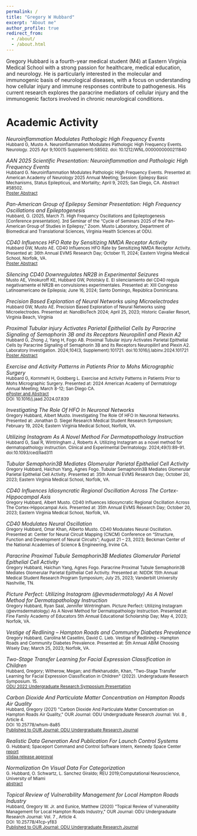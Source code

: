 ```yaml
---
permalink: /
title: "Gregory W Hubbard"
excerpt: "About me"
author_profile: true
redirect_from: 
  - /about/
  - /about.html
---
```


Gregory Hubbard is a fourth-year medical student (M4) at Eastern Virginia Medical School with a strong passion for healthcare, medical education, and neurology. He is particularly interested in the molecular and immunogenic basis of neurological diseases, with a focus on understanding how cellular injury and immune responses contribute to pathogenesis. His current research explores the paracrine mediators of cellular injury and the immunogenic factors involved in chronic neurological conditions. 

# Academic Activity

<p>
<p>
<em>Neuroinflammation Modulates Pathologic High Frequency Events</em>
<br><small>Hubbard G, Musto A. Neuroinflammation Modulates Pathologic High Frequency Events. Neurology. 2025 Apr 9;100(15 Supplement):58502. doi: 10.1212/WNL.0000000000211840</small>
</p>

<p>
<em>AAN 2025 Scientific Presentation: Neuroinflammation and Pathologic High Frequency Events</em>
<br><small>Hubbard G. Neuroinflammation Modulates Pathologic High Frequency Events. Presented at: American Academy of Neurology 2025 Annual Meeting; Session: Epilepsy Basic Mechanisms, Status Epilepticus, and Mortality; April 9, 2025; San Diego, CA. Abstract #58502.</small>
<br><small><a href="https://www.aan.com/msa/Public/Events/AbstractDetails/58502">Poster Abstract</a></small>
</p>

<p>
<em>Pan-American Group of Epilepsy Seminar Presentation: High Frequency Oscillations and Epileptogenesis</em>
<br><small>Hubbard, G. (2025, March 7). High Frequency Oscillations and Epileptogenesis [Conference presentation]. 3rd Seminar of the “Cycle of Seminars 2025 of the Pan-American Group of Studies in Epilepsy,” Zoom. Musto Laboratory, Department of Biomedical and Translational Sciences, Virginia Health Sciences at ODU.</small>
</p>

<p>
<em>CD40 Influences HFO Rate by Sensitizing NMDA Receptor Activity</em>
<br><small>Hubbard GW, Musto AE. CD40 Influences HFO Rate by Sensitizing NMDA Receptor Activity. Presented at: 36th Annual EVMS Research Day; October 11, 2024; Eastern Virginia Medical School, Norfolk, VA. </small>
<br><small><a href="https://www.evms.edu/media/evms_public/departments/marketing__communications/research_day_program_2024_accessible.pdf">Poster Abstract</a></small>
</p>

<p>
<em>Silencing CD40 Downregulates NR2B in Experimental Seizures</em>
<br><small>Musto AE, Vinokuroff KE, Hubbard GW, Pototskiy E. El silenciamiento del CD40 regula negativamente el NR2B en convulsiones experimentales. Presented at: XIII Congreso Latinoamericano de Epilepsia; June 16, 2024; Santo Domingo, República Dominicana.</small>
</p>

<p>
<em>Precision Based Exploration of Neural Networks using Microelectrodes</em>
<br><small>Hubbard GW, Musto AE. Precision Based Exploration of Neural Networks using Microelectrodes. Presented at: NanoBioTech 2024; April 25, 2023; Historic Cavalier Resort, Virginia Beach, Virginia</small>
</p>

<p>
<em>Proximal Tubular injury Activates Parietal Epithelial Cells by Paracrine Signaling of Semaphorin 3B and its Receptors Neuropilin1 and Plexin A2</em>
<br><small>Hubbard G, Zhong J, Yang H, Fogo AB. Proximal Tubular injury Activates Parietal Epithelial Cells by Paracrine Signaling of Semaphorin 3B and its Receptors Neuropilin1 and Plexin A2. Laboratory Investigation. 2024;104(3, Supplement):101721. doi:10.1016/j.labinv.2024.101721</small>
<br><small><a href="https://www.laboratoryinvestigation.org/article/S0023-6837(24)01399-0/pdf">Poster Abstract</a></small>
</p>

<p>
<em>Exercise and Activity Patterns in Patients Prior to Mohs Micrographic Surgery</em>
<br><small>Hubbard G, Kornmehl H, Goldberg L. Exercise and Activity Patterns in Patients Prior to Mohs Micrographic Surgery. Presented at: 2024 American Academy of Dermatology Annual Meeting; March 8-12; San Diego CA.</small>
<br><small><a href="https://eposters.aad.org/abstracts/54749">ePoster and Abstract</a></small>
<br><small>DOI: 10.1016/j.jaad.2024.07.839</small>
</p>

<p>
<em>Investigating The Role Of HFO In Neuronal Networks </em>
<br><small>Gregory Hubbard, Albert Musto. Investigating The Role Of HFO In Neuronal Networks. Presented at: Jonathan D. Siegel Research Medical Student Research Symposium; February 19, 2024; Eastern Virginia Medical School, Norfolk, VA.</small>
</p>

<p>
<em>Utilizing Instagram As A Novel Method For Dermatopathology Instruction </em>
<br><small>Hubbard G, Saal R, Wintringham J, Roberts A. Utilizing Instagram as a novel method for dermatopathology instruction. Clinical and Experimental Dermatology. 2024;49(1):89-91. doi:10.1093/ced/llad311</small>
</p>

<p>
<em>Tubular Semaphorin3B Mediates Glomerular Parietal Epithelial Cell Activity </em>
<br><small>Gregory Hubbard, Haichun Yang, Agnes Fogo. Tubular Semaphorin3B Mediates Glomerular Parietal Epithelial Cell Activity. Presented at: 35th Annual EVMS Research Day; October 20, 2023; Eastern Virginia Medical School, Norfolk, VA.</small>
</p>

<p>
<em>CD40 Influences Idiosyncratic Regional Oscillation Across The Cortex-Hippocampal Axis </em>
<br> <small>Gregory Hubbard, Albert Musto. CD40 Influences Idiosyncratic Regional Oscillation Across The Cortex-Hippocampal Axis. Presented at: 35th Annual EVMS Research Day; October 20, 2023; Eastern Virginia Medical School, Norfolk, VA. </small>
</p>

<p>
<em>CD40 Modulates Neural Oscillation </em>
<br> <small> Gregory Hubbard, Omar Khan, Alberto Musto. CD40 Modulates Neural Oscillation. Presented at: Center for Neural Circuit Mapping (CNCM) Conference on “Structure, Function and Development of Neural Circuits”; August 21 – 23, 2023; Beckman Center of the National Academies of Science & Engineering, Irvine CA. </small>
</p>

<p>
<em>Paracrine Proximal Tubule Semaphorin3B Mediates Glomerular Parietal Epithelial Cell Activity</em>
<br><small>Gregory Hubbard, Haichun Yang, Agnes Fogo. Paracrine Proximal Tubule Semaphorin3B Mediates Glomerular Parietal Epithelial Cell Activity. Presented at: NIDDK 15th Annual Medical Student Research Program Symposium; July 25, 2023; Vanderbilt University Nashville, TN.</small>
</p>

<p>
<em>Picture Perfect: Utilizing Instagram (@evmsdermatology) As A Novel Method for Dermatopathology Instruction</em>
<br><small>Gregory Hubbard, Ryan Saal, Jennifer Wintringham. Picture Perfect: Utilizing Instagram (@evmsdermatology) As A Novel Method for Dermatopathology Instruction. Presented at: Fine Family Academy of Educators 5th Annual Educational Scholarship Day; May 4, 2023; Norfolk, VA.</small>
</p>

<p>
<em>Vestige of Redlining – Hampton Roads and Community Diabetes Prevalence</em>
<br><small>Gregory Hubbard, Carolina M Casellini, David C. Lieb. Vestige of Redlining – Hampton Roads and Community Diabetes Prevalence. Presented at: 5th Annual ABIM Choosing Wisely Day; March 25, 2023; Norfolk, VA.</small>
</p>

<p>
<em>Two-Stage Transfer Learning for Facial Expression Classification in Children</em>
<br><small>Hubbard, Gregory; Witherow, Megan; and Iftekharuddin, Khan, "Two-Stage Transfer Learning for Facial Expression Classification in     Children" (2022). Undergraduate Research Symposium. 15. </small>
<br><small><a href="https://digitalcommons.odu.edu/undergradsymposium/2022/posters/15/">ODU 2022 Undergraduate Research Symposium Presentation</a></small>
</p>
  
<p>
<em>Carbon Dioxide And Particulate Matter Concentration on Hampton Roads Air Quality</em>
<br><small>Hubbard, Gregory (2021) "Carbon Dioxide And Particulate Matter Concentration on Hampton Roads Air Quality," OUR Journal: ODU     Undergraduate Research Journal: Vol. 8 , Article 4. </small>
<br><small>DOI: 10.25778/whsm-8a85</small>
<br><small><a href="https://digitalcommons.odu.edu/ourj/vol8/iss1/4">Published to OUR Journal: ODU Undergraduate Research Journal</a></small>
</p>
  
<p>
<em>Realistic Data Generation And Publication For Launch Control Systems</em>
<br><small>G. Hubbard; Spaceport Command and Control Software Intern, Kennedy Space Center</small>
<br><small><a href="/doc/G.Hubbard_Realistic Data Generation and Publication for Launch Control Systems.pdf" download>report</a></small>
<br><small><a href="/doc/STIDAA_91467.pdf" download>stidaa release approval</a></small>
</p>  
  
<p>
<em>Normalization On Visual Data For Categorization</em>
<br><small>G. Hubbard, O. Schwartz, L. Sanchez Giraldo; REU 2019;Computational Neuroscience, University of Miami</small>
<br><small><a href="https://www.cs.miami.edu/reu-cfs/2019/">abstract</a></small>
</p>
  
<p>
<em>Topical Review of Vulnerability Management for Local Hampton Roads Industry</em>
<br><small>Hubbard, Gregory W. Jr. and Eunice, Matthew (2020) "Topical Review of Vulnerability Management for Local Hampton Roads Industry," OUR Journal: ODU Undergraduate     Research Journal: Vol. 7 , Article 4.</small>
<br><small>DOI: 10.25778/41cp-yf83</small>
<br><small><a href="https://digitalcommons.odu.edu/ourj/vol7/iss1/4/">Published to OUR Journal: ODU Undergraduate Research Journal</a></small>
</p>
